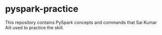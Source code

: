 # pyspark-practice
This repository contains PySpark concepts and commands that Sai Kumar Aili used to practice the skill.
